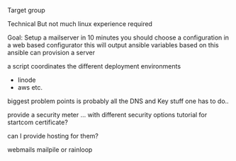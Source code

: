 Target group

Technical
But not much linux experience required

Goal:
Setup a mailserver in 10 minutes
you should choose a configuration in a web based configurator
this will output ansible variables
based on this ansible can provision a server

a script coordinates the different deployment environments
- linode
- aws
etc.

biggest problem points is probably all the DNS and Key stuff one has to do..


provide a security meter ... with different security options
tutorial for startcom certificate?

can I provide hosting for them?

webmails
mailpile or rainloop


